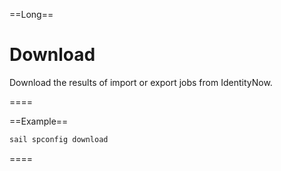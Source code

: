 ==Long==
# Download

Download the results of import or export jobs from IdentityNow.

====

==Example==
```bash
sail spconfig download 
```
====